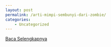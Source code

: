 ```yaml
---
layout: post
permalink: /arti-mimpi-sembunyi-dari-zombie/
categories:
    - Uncategorized
---
```


[Baca Selengkapnya](/01)